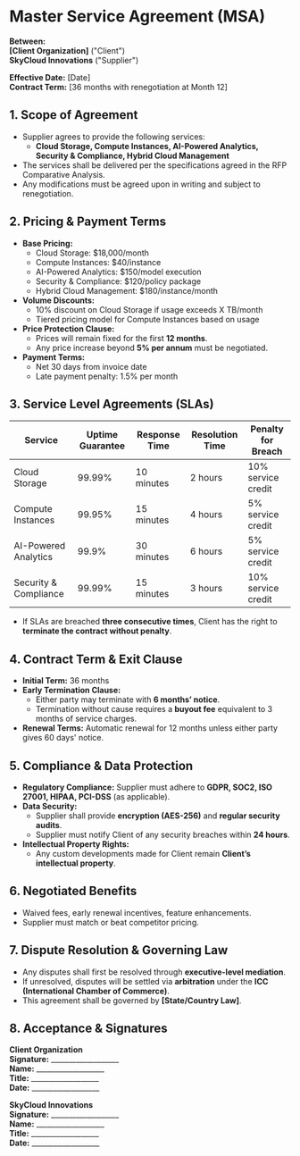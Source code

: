 # Master Service Agreement (MSA)
**Between:**  
__[Client Organization]__ ("Client")  
__SkyCloud Innovations__ ("Supplier")

**Effective Date:** [Date]  
**Contract Term:** [36 months with renegotiation at Month 12]

## 1. Scope of Agreement
- Supplier agrees to provide the following services:
  - **Cloud Storage, Compute Instances, AI-Powered Analytics, Security & Compliance, Hybrid Cloud Management**
- The services shall be delivered per the specifications agreed in the RFP Comparative Analysis.
- Any modifications must be agreed upon in writing and subject to renegotiation.

## 2. Pricing & Payment Terms
- **Base Pricing:**  
  - Cloud Storage: $18,000/month  
  - Compute Instances: $40/instance  
  - AI-Powered Analytics: $150/model execution  
  - Security & Compliance: $120/policy package  
  - Hybrid Cloud Management: $180/instance/month  
- **Volume Discounts:**  
  - 10% discount on Cloud Storage if usage exceeds X TB/month  
  - Tiered pricing model for Compute Instances based on usage  
- **Price Protection Clause:**  
  - Prices will remain fixed for the first **12 months**.  
  - Any price increase beyond **5% per annum** must be negotiated.
- **Payment Terms:**  
  - Net 30 days from invoice date  
  - Late payment penalty: 1.5% per month  

## 3. Service Level Agreements (SLAs)
| Service                  | Uptime Guarantee | Response Time | Resolution Time | Penalty for Breach |
|--------------------------|----------------|---------------|----------------|---------------------|
| Cloud Storage           | 99.99%          | 10 minutes    | 2 hours        | 10% service credit  |
| Compute Instances       | 99.95%          | 15 minutes    | 4 hours        | 5% service credit   |
| AI-Powered Analytics    | 99.9%           | 30 minutes    | 6 hours        | 5% service credit   |
| Security & Compliance   | 99.99%          | 15 minutes    | 3 hours        | 10% service credit  |

- If SLAs are breached **three consecutive times**, Client has the right to **terminate the contract without penalty**.

## 4. Contract Term & Exit Clause
- **Initial Term:** 36 months  
- **Early Termination Clause:**  
  - Either party may terminate with **6 months’ notice**.  
  - Termination without cause requires a **buyout fee** equivalent to 3 months of service charges.  
- **Renewal Terms:** Automatic renewal for 12 months unless either party gives 60 days' notice.

## 5. Compliance & Data Protection
- **Regulatory Compliance:** Supplier must adhere to **GDPR, SOC2, ISO 27001, HIPAA, PCI-DSS** (as applicable).  
- **Data Security:**  
  - Supplier shall provide **encryption (AES-256)** and **regular security audits**.  
  - Supplier must notify Client of any security breaches within **24 hours**.  
- **Intellectual Property Rights:**  
  - Any custom developments made for Client remain **Client’s intellectual property**.

## 6. Negotiated Benefits
- Waived fees, early renewal incentives, feature enhancements.  
- Supplier must match or beat competitor pricing.

## 7. Dispute Resolution & Governing Law
- Any disputes shall first be resolved through **executive-level mediation**.  
- If unresolved, disputes will be settled via **arbitration** under the **ICC (International Chamber of Commerce)**.  
- This agreement shall be governed by **[State/Country Law]**.

## 8. Acceptance & Signatures
**Client Organization**  
**Signature:** ___________________  
**Name:** ___________________  
**Title:** ___________________  
**Date:** ___________________

**SkyCloud Innovations**  
**Signature:** ___________________  
**Name:** ___________________  
**Title:** ___________________  
**Date:** ___________________  
```